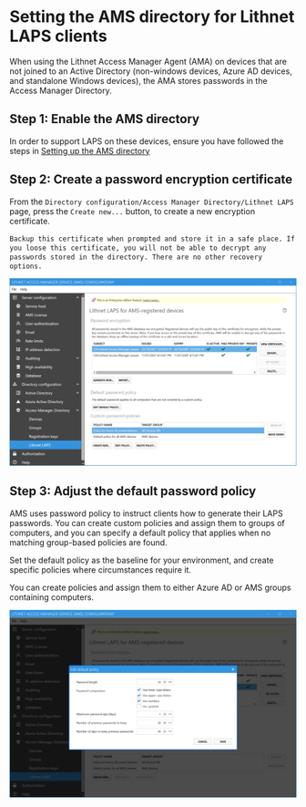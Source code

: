 # Setting the AMS directory for Lithnet LAPS clients
When using the Lithnet Access Manager Agent (AMA) on devices that are not joined to an Active Directory (non-windows devices, Azure AD devices, and standalone Windows devices), the AMA stores passwords in the Access Manager Directory.

## Step 1: Enable the AMS directory
In order to support LAPS on these devices, ensure you have followed the steps in [Setting up the AMS directory](Setting-up-the-AMS-directory)

## Step 2: Create a password encryption certificate
From the `Directory configuration/Access Manager Directory/Lithnet LAPS` page, press the `Create new...` button, to create a new encryption certificate. 

```{warning}
Backup this certificate when prompted and store it in a safe place. If you loose this certificate, you will not be able to decrypt any passwords stored in the directory. There are no other recovery options.
```

<img src="../images/ui-page-lithnet-laps-for-ams.png">

## Step 3: Adjust the default password policy
AMS uses password policy to instruct clients how to generate their LAPS passwords. You can create custom policies and assign them to groups of computers, and you can specify a default policy that applies when no matching group-based policies are found.

Set the default policy as the baseline for your environment, and create specific policies where circumstances require it.

You can create policies and assign them to either Azure AD or AMS groups containing computers.

<img src="../images/ui-page-lithnet-laps-default-password-policy.png">

